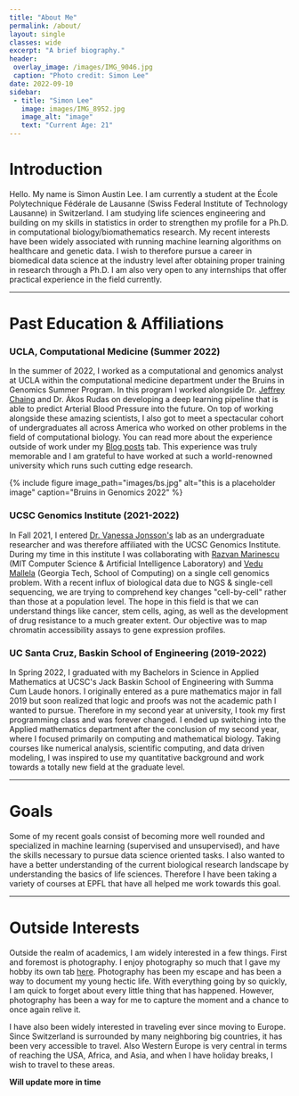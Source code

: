 ```yaml
---
title: "About Me"
permalink: /about/
layout: single
classes: wide
excerpt: "A brief biography."
header:
 overlay_image: /images/IMG_9046.jpg
 caption: "Photo credit: Simon Lee"
date: 2022-09-10
sidebar:
 - title: "Simon Lee"
   image: images/IMG_8952.jpg
   image_alt: "image"
   text: "Current Age: 21"
---
```

# Introduction
 
Hello. My name is Simon Austin Lee. I am currently a student at the École Polytechnique Fédérale de Lausanne (Swiss Federal Institute of Technology Lausanne) in Switzerland. I am studying life sciences engineering and building on my skills in statistics in order to strengthen my profile for a Ph.D. in computational biology/biomathematics research. My recent interests have been widely associated with running  machine learning algorithms on healthcare and genetic data. I wish to therefore pursue a career in biomedical data science at the industry level after obtaining proper training in research through a Ph.D. I am also very open to any internships that offer practical experience in the field currently.
 
---
 
# Past Education & Affiliations
 
### UCLA, Computational Medicine (Summer 2022)
 
In the summer of 2022, I worked as a computational and genomics analyst at UCLA within the computational medicine department under the Bruins in Genomics Summer Program. In this program I worked alongside Dr. [Jeffrey Chaing](https://compmed.ucla.edu/member/chiang-phd) and Dr. Ákos Rudas on developing a deep learning pipeline that is able to predict Arterial Blood Pressure into the future. On top of working alongside these amazing scientists, I also got to meet a spectacular cohort of undergraduates all across America who worked on other problems in the field of computational biology. You can read more about the experience outside of work under my [Blog posts](https://simonlee711.github.io/blog/) tab. This experience was truly memorable and I am grateful to have worked at such a world-renowned university which runs such cutting edge research.
 
{% include figure image_path="images/bs.jpg" alt="this is a placeholder image" caption="Bruins in Genomics 2022" %}
 
### UCSC Genomics Institute (2021-2022)
 
In Fall 2021, I entered [Dr. Vanessa Jonsson's](https://jonssonlab.com/) lab as an undergraduate researcher and was therefore affiliated with the UCSC Genomics Institute. During my time in this institute I was collaborating with [Razvan Marinescu](http://www.mit.edu/~razvan/) (MIT Computer Science & Artificial Intelligence Laboratory) and [Vedu Mallela](https://people.csail.mit.edu/vmallela/) (Georgia Tech, School of Computing) on a single cell genomics problem. With a recent influx of biological data due to NGS & single-cell sequencing, we are trying to comprehend key changes "cell-by-cell" rather than those at a population level. The hope in this field is that we can understand things like cancer, stem cells, aging, as well as the development of drug resistance to a much greater extent. Our objective was to map chromatin accessibility assays to gene expression profiles.
 
 
### UC Santa Cruz, Baskin School of Engineering (2019-2022)
 
In Spring 2022, I graduated with my Bachelors in Science in Applied Mathematics at UCSC's Jack Baskin School of Engineering with Summa Cum Laude honors. I originally entered as a pure mathematics major in fall 2019 but soon realized that logic and proofs was not the academic path I wanted to pursue. Therefore in my second year at university, I took my first programming class and was forever changed. I ended up switching into the Applied mathematics department after the conclusion of my second year, where I focused primarily on computing and mathematical biology. Taking courses like numerical analysis, scientific computing, and data driven modeling, I was inspired to use my quantitative background and work towards a totally new field at the graduate level.
 
<!---{% include figure image_path="images/AM.jpg" alt="this is a placeholder image" caption="Applied Mathematics Pi Party" %}-->
 
 
---
 
# Goals
 
Some of my recent goals consist of becoming more well rounded and specialized in machine learning (supervised and unsupervised), and have the skills necessary to pursue data science oriented tasks. I also wanted to have a better understanding of the current biological research landscape by understanding the basics of life sciences. Therefore I have been taking a variety of courses at EPFL that have all helped me work towards this goal.
 
---
 
# Outside Interests
 
Outside the realm of academics, I am widely interested in a few things. First and foremost is photography. I enjoy photography so much that I gave my hobby its own tab [here](https://simonlee711.github.io/photos/). Photography has been my escape and has been a way to document my young hectic life. With everything going by so quickly, I am quick to forget about every little thing that has happened. However, photography has been a way for me to capture the moment and a chance to once again relive it.
 
I have also been widely interested in traveling ever since moving to Europe. Since Switzerland is surrounded by many neighboring big countries, it has been very accessible to travel. Also Western Europe is very central in terms of reaching the USA, Africa, and Asia, and when I have holiday breaks, I wish to travel to these areas.
 
**Will update more in time**
 
 
 

